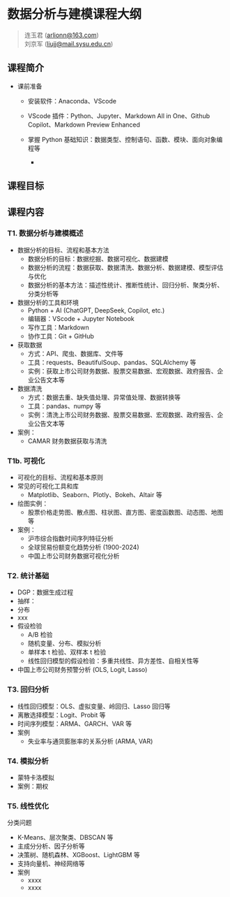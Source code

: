 # 数据分析与建模课程大纲

> 连玉君 (<arlionn@163.com>)  
> 刘京军 (<liujj@mail.sysu.edu.cn>)

## 课程简介

- 课前准备
  - 安装软件：Anaconda、VScode
  - VScode 插件：Python、Jupyter、Markdown All in One、Github Copilot、Markdown Preview Enhanced
  - 掌握 Python 基础知识：数据类型、控制语句、函数、模块、面向对象编程等

      - 

## 课程目标

## 课程内容

### T1. 数据分析与建模概述
- 数据分析的目标、流程和基本方法
  - 数据分析的目标：数据挖掘、数据可视化、数据建模
  - 数据分析的流程：数据获取、数据清洗、数据分析、数据建模、模型评估与优化
  - 数据分析的基本方法：描述性统计、推断性统计、回归分析、聚类分析、分类分析等
- 数据分析的工具和环境
  - Python + AI (ChatGPT, DeepSeek, Copilot, etc.)
  - 编辑器：VScode + Jupyter Notebook
  - 写作工具：Markdown
  - 协作工具：Git + GitHub
- 获取数据
  - 方式：API、爬虫、数据库、文件等
  - 工具：requests、BeautifulSoup、pandas、SQLAlchemy 等
  - 实例：获取上市公司财务数据、股票交易数据、宏观数据、政府报告、企业公告文本等
- 数据清洗
  - 方式：数据去重、缺失值处理、异常值处理、数据转换等
  - 工具：pandas、numpy 等
  - 实例：清洗上市公司财务数据、股票交易数据、宏观数据、政府报告、企业公告文本等
- 案例：
  - CAMAR 财务数据获取与清洗

### T1b. 可视化
- 可视化的目标、流程和基本原则
- 常见的可视化工具和库
  - Matplotlib、Seaborn、Plotly、Bokeh、Altair 等
- 绘图实例：
  - 股票价格走势图、散点图、柱状图、直方图、密度函数图、动态图、地图等
- 案例：
  - 沪市综合指数时间序列特征分析
  - 全球贸易份额变化趋势分析 (1900-2024)
  - 中国上市公司财务数据可视化分析

### T2. 统计基础
- DGP：数据生成过程
- 抽样：
- 分布
- xxx
- 假设检验
  - A/B 检验
  - 随机变量、分布、模拟分析
  - 单样本 t 检验、双样本 t 检验
  - 线性回归模型的假设检验：多重共线性、异方差性、自相关性等
- 中国上市公司财务预警分析 (OLS, Logit, Lasso)

### T3. 回归分析

- 线性回归模型：OLS、虚拟变量、岭回归、Lasso 回归等
- 离散选择模型：Logit、Probit 等
- 时间序列模型：ARMA、GARCH、VAR 等
- 案例
  - 失业率与通货膨胀率的关系分析 (ARMA, VAR)


### T4. 模拟分析

- 蒙特卡洛模拟
- 案例：期权

### T5. 线性优化



分类问题
- K-Means、层次聚类、DBSCAN 等
- 主成分分析、因子分析等
- 决策树、随机森林、XGBoost、LightGBM 等
- 支持向量机、神经网络等
- 案例
  - xxxx
  - xxxx

